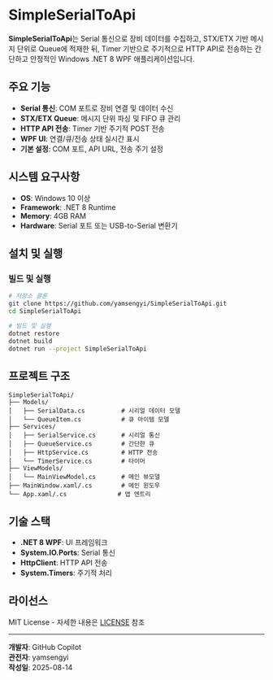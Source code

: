 # SimpleSerialToApi

**SimpleSerialToApi**는 Serial 통신으로 장비 데이터를 수집하고, STX/ETX 기반 메시지 단위로 Queue에 적재한 뒤, Timer 기반으로 주기적으로 HTTP API로 전송하는 간단하고 안정적인 Windows .NET 8 WPF 애플리케이션입니다.

## 주요 기능

- **Serial 통신**: COM 포트로 장비 연결 및 데이터 수신
- **STX/ETX Queue**: 메시지 단위 파싱 및 FIFO 큐 관리
- **HTTP API 전송**: Timer 기반 주기적 POST 전송
- **WPF UI**: 연결/큐/전송 상태 실시간 표시
- **기본 설정**: COM 포트, API URL, 전송 주기 설정

## 시스템 요구사항

- **OS**: Windows 10 이상
- **Framework**: .NET 8 Runtime
- **Memory**: 4GB RAM
- **Hardware**: Serial 포트 또는 USB-to-Serial 변환기

## 설치 및 실행

### 빌드 및 실행
```bash
# 저장소 클론
git clone https://github.com/yamsengyi/SimpleSerialToApi.git
cd SimpleSerialToApi

# 빌드 및 실행
dotnet restore
dotnet build
dotnet run --project SimpleSerialToApi
```

## 프로젝트 구조

```
SimpleSerialToApi/
├── Models/
│   ├── SerialData.cs          # 시리얼 데이터 모델
│   └── QueueItem.cs           # 큐 아이템 모델
├── Services/
│   ├── SerialService.cs       # 시리얼 통신
│   ├── QueueService.cs        # 간단한 큐
│   ├── HttpService.cs         # HTTP 전송
│   └── TimerService.cs        # 타이머
├── ViewModels/
│   └── MainViewModel.cs       # 메인 뷰모델
├── MainWindow.xaml/.cs        # 메인 윈도우
└── App.xaml/.cs              # 앱 엔트리
```

## 기술 스택

- **.NET 8 WPF**: UI 프레임워크
- **System.IO.Ports**: Serial 통신
- **HttpClient**: HTTP API 전송
- **System.Timers**: 주기적 처리

## 라이선스

MIT License - 자세한 내용은 [LICENSE](doc/LICENSE.md) 참조

---

**개발자**: GitHub Copilot  
**관전자**: yamsengyi  
**작성일**: 2025-08-14